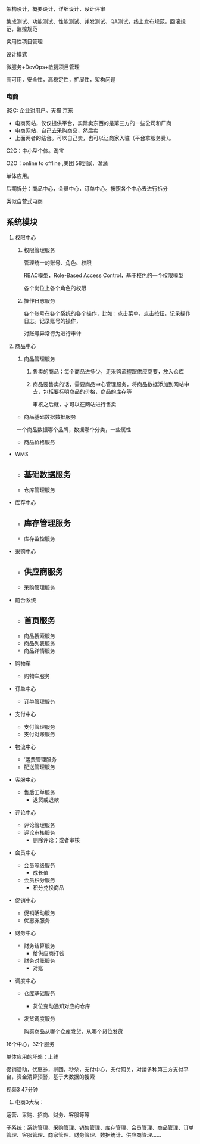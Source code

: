 

架构设计，概要设计，详细设计，设计评审

集成测试、功能测试、性能测试、并发测试、QA测试，线上发布规范，回滚规范，监控规范

实用性项目管理

设计模式

微服务+DevOps+敏捷项目管理

高可用，安全性，高稳定性，扩展性，架构问题



### 电商

B2C:	企业对用户。天猫 京东

- 电商网站，仅仅提供平台，实际卖东西的是第三方的一些公司和厂商
- 电商网站，自己去采购商品，然后卖
- 上面两者的结合。可以自己卖，也可以让商家入驻（平台拿服务费）。



C2C：中小型个体。淘宝



O2O：online to offline ,美团 58到家，滴滴

单体应用。

后期拆分：商品中心，会员中心，订单中心。按照各个中心去进行拆分

类似自营式电商

## 系统模块

1. 权限中心

   1. 权限管理服务

      管理统一的账号、角色、权限

      RBAC模型，Role-Based Access Control，基于校色的一个权限模型

      各个岗位上各个角色的权限

   2. 操作日志服务

      各个账号在各个系统的各个操作，比如：点击菜单，点击按钮，记录操作日志。记录账号的操作，

      对账号异常行为进行审计

2. 商品中心

   1. 商品管理服务

      1. 售卖的商品；每个商品进多少，走采购流程跟供应商要，放入仓库

      2. 商品要售卖的话，需要商品中心管理服务，将商品数据添加到网站中去，包括要标明商品的价格，商品的库存等

         审核之后就，才可以在网站进行售卖

   -    商品基础数据数据服务

   ​			一个商品数据哪个品牌，数据哪个分类，一些属性

   - 商品价格服务

- WMS
  - 基础数据服务
    - 
  - 仓库管理服务
- 库存中心
  - 库存管理服务
    - 
  - 库存监控服务

- 采购中心
  - 供应商服务
    - 
  - 采购管理服务

- 前台系统
  - 首页服务
    - 
  - 商品搜索服务
  - 商品列表服务
  - 商品详情服务

- 购物车

  - 购物车服务

- 订单中心

  - 订单管理服务

- 支付中心

  - 支付管理服务
  - 支付对账服务

- 物流中心

  - ‘运费管理服务
  - 配送管理服务

- 客服中心

  - 售后工单服务
    - 退货或退款

- 评论中心

  - 评论管理服务
  - 评论审核服务
    - 删除评论；或者审核

- 会员中心

  - 会员等级服务
    - 成长值
  - 会员积分服务
    - 积分兑换商品

- 促销中心

  - 促销活动服务
  - 优惠券服务

- 财务中心

  - 财务结算服务
    - 给供应商打钱
  - 财务对账服务
    - 对账

- 调度中心

  - 仓库基础服务

    - 货位变动通知对应的仓库

  - 发货调度服务

    购买商品从哪个仓库发货，从哪个货位发货



16个中心，32个服务

单体应用的坏处：上线



促销活动，优惠券，拼团，秒杀，支付中心，支付网关，对接多种第三方支付平台，资金清算预警，基于大数据的搜索

视频3   47分钟



1. 电商3大块：

运营、采购、招商、财务、客服等等

子系统：系统管理、采购管理、销售管理、库存管理、会员管理、商品管理、订单管理、客服管理、商家管理、财务管理、数据统计、供应商管理......





